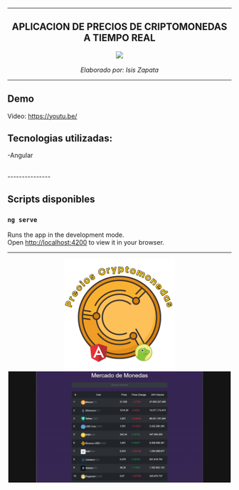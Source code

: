 ---------------------

<div align="center" >

## APLICACION DE PRECIOS DE CRIPTOMONEDAS A TIEMPO REAL


<img src="https://upload.wikimedia.org/wikipedia/commons/thumb/c/cf/Angular_full_color_logo.svg/640px-Angular_full_color_logo.svg.png" height="250px">

<i>Elaborado por: Isis Zapata</i>
</div>

---------------------
## Demo

Video: https://youtu.be/

## Tecnologias utilizadas: 

-Angular


<br>
---------------


## Scripts disponibles

### `ng serve`

Runs the app in the development mode.\
Open [http://localhost:4200](http://localhost:4200/) to view it in your browser.

---------------

<div align="center" >
<img src="https://github.com/isinicolle/Angular_PrecioCriptoMonedas/blob/main/angular-coingecko-api/src/assets/icon.png" height="250px">

<img src="https://github.com/isinicolle/Angular_PrecioCriptoMonedas/blob/main/angular-coingecko-api/src/assets/proyecto-mercadodemonedas.jpeg" height="250px" alt="Imagen del proyecto">

</div>
